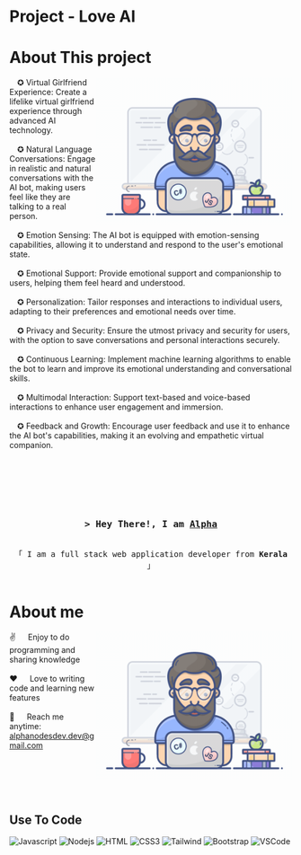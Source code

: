 <h1>
  Project - Love AI
</h1>

<!-- About Section -->
 # About This project

<p>
 <img align="right" width="350" src="/assets/programmer.gif" alt="Coding gif" />
  
  &emsp;✪ Virtual Girlfriend Experience: Create a lifelike virtual girlfriend experience through advanced AI technology.
 <br/><br/>
  &emsp;✪ Natural Language Conversations: Engage in realistic and natural conversations with the AI bot, making users feel like they are talking to a real person.
 <br/><br/>
  &emsp;✪ Emotion Sensing: The AI bot is equipped with emotion-sensing capabilities, allowing it to understand and respond to the user's emotional state.
<br/><br/>
    &emsp;✪ Emotional Support: Provide emotional support and companionship to users, helping them feel heard and understood.
 <br/><br/>
  &emsp;✪ Personalization: Tailor responses and interactions to individual users, adapting to their preferences and emotional needs over time.
 <br/><br/>
  &emsp;✪ Privacy and Security: Ensure the utmost privacy and security for users, with the option to save conversations and personal interactions securely.
<br/><br/>
    &emsp;✪ Continuous Learning: Implement machine learning algorithms to enable the bot to learn and improve its emotional understanding and conversational skills.
 <br/><br/>
  &emsp;✪ Multimodal Interaction: Support text-based and voice-based interactions to enhance user engagement and immersion.
 <br/><br/>
  &emsp;✪ Feedback and Growth: Encourage user feedback and use it to enhance the AI bot's capabilities, making it an evolving and empathetic virtual companion.
 <br/><br/>

</p>

<br/>
<br/>
<br/>


<br>




<!-- Intro  -->
<h3 align="center">
        <samp>&gt; Hey There!, I am
                <b><a target="_blank" href="https://alsiam.com">Alpha</a></b>
        </samp>
</h3>


<p align="center"> 
  <samp>
    <br>
    「 I am a full stack web application developer from <b>Kerala</b> 」
    <br>
    <br>
  </samp>
</p>



<!-- About Section -->
 # About me
 
<p>
 <img align="right" width="350" src="/assets/programmer.gif" alt="Coding gif" />
  
 ✌️ &emsp; Enjoy to do programming and sharing knowledge <br/><br/>
 ❤️ &emsp; Love to writing code and learning new features<br/><br/>
 📧 &emsp; Reach me anytime: alphanodesdev.dev@gmail.com<br/><br/>

</p>

<br/>
<br/>
<br/>

## Use To Code

![Javascript](https://img.shields.io/badge/Javascript-F0DB4F?style=for-the-badge&labelColor=black&logo=javascript&logoColor=F0DB4F)
![Nodejs](https://img.shields.io/badge/Nodejs-3C873A?style=for-the-badge&labelColor=black&logo=node.js&logoColor=3C873A)
![HTML](https://img.shields.io/badge/HTML5-E34F26?style=for-the-badge&logo=html5&logoColor=white)
![CSS3](https://img.shields.io/badge/CSS3-1572B6?style=for-the-badge&logo=css3&logoColor=white)
![Tailwind](https://img.shields.io/badge/Tailwind_CSS-092749?style=for-the-badge&logo=tailwindcss&logoColor=06B6D4&labelColor=000000)
![Bootstrap](https://img.shields.io/badge/Bootstrap-563D7C?style=for-the-badge&logo=bootstrap&logoColor=white)
![VSCode](https://img.shields.io/badge/Visual_Studio-0078d7?style=for-the-badge&logo=visual%20studio&logoColor=white)

<br/>
